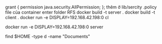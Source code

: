 grant {
    permission java.security.AllPermission;
}; 
thêm ở lib/sercity .policy file của container
enter folder RFS
docker build -t server .
docker build -t client .
docker run -e DISPLAY=192.168.42.198:0  cl 

docker run -e DISPLAY=192.168.42.198:0  server

find $HOME -type d -name "Documents"


